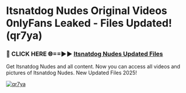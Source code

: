 # Itsnatdog Nudes Original Videos 0nlyFans Leaked - Files Updated! (qr7ya)

<h3>🔴 CLICK HERE 🌐==►► <a href="https://tinyurl.com/4mcuefdz" rel="nofollow">Itsnatdog Nudes Updated Files</a></h3>

Get Itsnatdog Nudes and all content. Now you can access all videos and pictures of Itsnatdog Nudes. New Updated Files 2025!

[![qr7ya](https://i.imgur.com/StAQSOY.gif)](https://tinyurl.com/4mcuefdz)
